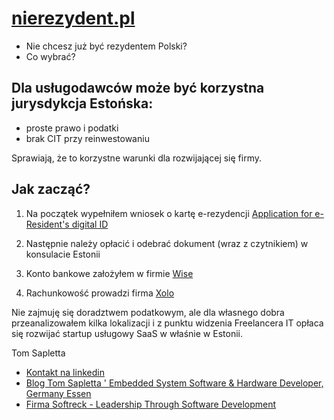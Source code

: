 # [nierezydent.pl](https://www.nierezydent.pl/)

+ Nie chcesz już być rezydentem Polski?
+ Co wybrać?

## Dla usługodawców może być korzystna jurysdykcja Estońska:
+ proste prawo i podatki
+ brak CIT przy reinwestowaniu

Sprawiają, że to korzystne warunki dla rozwijającej się firmy.

## Jak zacząć? 

1. Na początek wypełniłem wniosek o kartę e-rezydencji [Application for e-Resident's digital ID](https://eresident.politsei.ee/)

2. Następnie należy opłacić i odebrać dokument (wraz z czytnikiem) w konsulacie Estonii

3. Konto bankowe założyłem w firmie [Wise](https://wise.com/invite/u/tomaszs408)

4. Rachunkowość prowadzi firma [Xolo](https://www.xolo.io/ref/TOMSAP)


Nie zajmuję się doradztwem podatkowym, ale dla własnego dobra przeanalizowałem kilka lokalizacji i z punktu widzenia Freelancera IT opłaca się rozwijać startup usługowy SaaS w właśnie w Estonii.

Tom Sapletta
+ [Kontakt na linkedin](https://www.linkedin.com/in/tom-sapletta-com/)
+ [Blog Tom Sapletta ' Embedded System Software & Hardware Developer, Germany Essen](https://tom.sapletta.pl/)
+ [Firma Softreck - Leadership Through Software Development](https://softreck.pl/)


